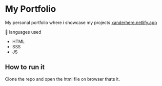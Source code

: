 # My Portfolio
My personal portfolio where i showcase my projects
[xanderhere.netlify.app](https://xanderhere.netlify.app)

📃 languages used
- HTML
- SSS
- JS

## How to run it

Clone the repo and open the html file on browser thats it.


